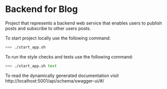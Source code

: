 # Backend for Blog
Project that represents a backend web service that enables users to publish posts and subscribe to other users posts.

To start project locally use the following command:
```sh
>>> ./start_app.sh
```

To run the style checks and tests use the following command:
```sh
>>> ./start_app.sh test
```

To read the dynamically generated documentation visit http://localhost:5001/api/schema/swagger-ui/#/
